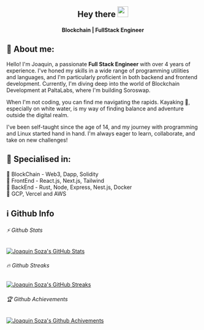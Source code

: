 <h2 align="center">
  Hey there <img src="https://media.giphy.com/media/hvRJCLFzcasrR4ia7z/giphy.gif" width="28">
</h2>

<h4 align='center'>
  Blockchain | FullStack Engineer
</h4>

## 🧑 About me:

Hello! I'm Joaquin, a passionate <b>Full Stack Engineer</b> with over 4 years of experience. I've honed my skills in a wide range of programming utilities and languages, and I'm particularly proficient in both backend and frontend development. Currently, I'm diving deep into the world of Blockchain Development at PaltaLabs, where I'm building Soroswap.

When I'm not coding, you can find me navigating the rapids. Kayaking 🛶, especially on white water, is my way of finding balance and adventure outside the digital realm.

I've been self-taught since the age of 14, and my journey with programming and Linux started hand in hand. I'm always eager to learn, collaborate, and take on new challenges!

<h2>🥇 Specialised in:</h2>
<p>🔸 BlockChain - Web3, Dapp, Solidity
<br>🔸 FrontEnd - React.js, Next.js, Tailwind
<br>🔸 BackEnd - Rust, Node, Express, Nest.js, Docker
<br>🔸 GCP, Vercel and AWS
<p>

## ℹ️ Github Info

###### ⚡ Github Stats</b></summary>

[![Joaquin Soza's GitHub Stats](https://github-readme-stats.vercel.app/api?username=joaquinsoza&show=prs_merged_percentage&show_icons=true&theme=omni)](https://joaquinsoza.dev)

###### 🔥 Github Streaks

[![Joaquin Soza's GitHub Streaks](https://github-readme-streak-stats.herokuapp.com/?user=joaquinsoza&theme=omni&hide_border=true&stroke=0000&background=0D1117&ring=e05397&fire=e05397&currStreakLabel=e05397)](https://joaquinsoza.dev)

###### 🏆 Github Achievements

[![Joaquin Soza's Github Achivements](https://github-profile-trophy.vercel.app/?username=joaquinsoza&column=4&margin-w=5&margin-h=5&theme=darkhub)](https://joaquinsoza.dev)
